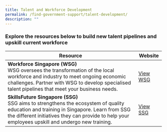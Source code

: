 ```yaml
---
title: Talent and Workforce Development
permalink: /find-government-support/talent-development/
description: ""
---
```

### Explore the resources below to build new talent pipelines and upskill current workforce


| Resource | Website |
| -------- | -------- | 
| **Workforce Singapore (WSG)**<br>WSG oversees the transformation of the local workforce and industry to meet ongoing economic challenges. Partner with WSG to develop specialised talent pipelines that meet your business needs. | [View WSG](https://www.edb.gov.sg/en/business-insights/insights/setting-up-your-business-in-singapore-find-the-right-location-here.html)|
| **SkillsFuture Singapore (SSG)**<br>SSG aims to strengthens the ecosystem of quality education and training in Singapore. Learn from SSG the different initiatives they can provide to help your employees upskill and undergo new training.| [View SSG](https://www.skillsfuture.gov.sg/) |
